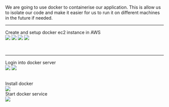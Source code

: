 We are going to use docker to containerise our application. This is allow us to isolate our code and make it easier for us to run it on different machines in the future if needed.

<hr>

Create and setup docker ec2 instance in AWS
<br>
<img src="https://github.com/LawrenceDavy13/DevopsProject-1-Java/blob/main/images/docker/setupdocker1.png">
<img src="https://github.com/LawrenceDavy13/DevopsProject-1-Java/blob/main/images/docker/setupdocker2.png">
<img src="https://github.com/LawrenceDavy13/DevopsProject-1-Java/blob/main/images/docker/setupdocker3.png">
<img src="https://github.com/LawrenceDavy13/DevopsProject-1-Java/blob/main/images/docker/setupdocker4.png">

<br>
<hr>

Login into docker server
<br>
<img src="https://github.com/LawrenceDavy13/DevopsProject-1-Java/blob/main/images/docker/setupdocker5.png">
<img src="https://github.com/LawrenceDavy13/DevopsProject-1-Java/blob/main/images/docker/setupdocker6.png">

<br>
Install docker
<br>
<img src="https://github.com/LawrenceDavy13/DevopsProject-1-Java/blob/main/images/docker/setupdocker7.png">

<br>
Start docker service
<br>
<img src="https://github.com/LawrenceDavy13/DevopsProject-1-Java/blob/main/images/docker/setupdocker8.png">



